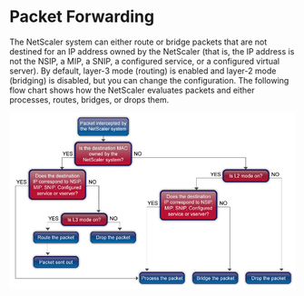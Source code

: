 # Packet Forwarding

The NetScaler system can either route or bridge packets that are not destined for an IP address owned by the NetScaler (that is, the IP address is not the NSIP, a MIP, a SNIP, a configured service, or a configured virtual server). By default, layer-3 mode (routing) is enabled and layer-2 mode (bridging) is disabled, but you can change the configuration. The following flow chart shows how the NetScaler evaluates packets and either processes, routes, bridges, or drops them.

![NetScaler Packet Forwarding Diagram](images/forwarding.jpg)
